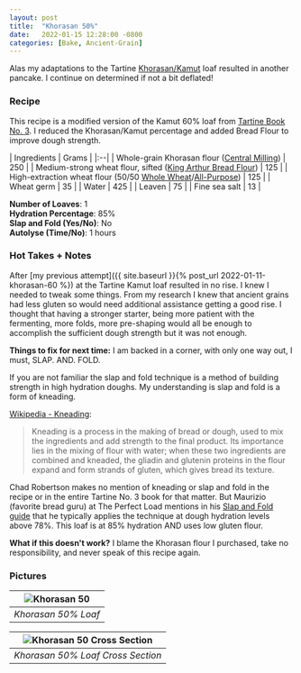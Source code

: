 ```yaml
---
layout: post
title:  "Khorasan 50%"
date:   2022-01-15 12:28:00 -0800
categories: [Bake, Ancient-Grain]
---
```


Alas my adaptations to the Tartine [Khorasan/Kamut](https://en.wikipedia.org/wiki/Khorasan_wheat) loaf resulted in another pancake. I continue on determined if not a bit deflated!

### Recipe
This recipe is a modified version of the Kamut 60% loaf from [Tartine Book No. 3](https://www.amazon.com/dp/B00F8H0FKU/ref=dp-kindle-redirect?_encoding=UTF8&btkr=1).  I reduced the Khorasan/Kamut percentage and added Bread Flour to improve dough strength.

| Ingredients | Grams |
|:--| 
| Whole-grain Khorasan flour ([Central Milling](https://centralmilling.com/product/organic-whole-khorasan-flour/)) | 250 |
| Medium-strong wheat flour, sifted ([King Arthur Bread Flour](https://shop.kingarthurbaking.com/items/organic-bread-flour)) | 125 |
| High-extraction wheat flour (50/50 [Whole Wheat](https://shop.kingarthurbaking.com/items/100-organic-whole-wheat-flour)/[All-Purpose](https://shop.kingarthurbaking.com/items/organic-all-purpose-flour)) | 125 |
| Wheat germ | 35 |
| Water | 425 |
| Leaven | 75 |
| Fine sea salt | 13 |

**Number of Loaves**: 1 <br />
**Hydration Percentage**: 85% <br />
**Slap and Fold (Yes/No)**: No <br />
**Autolyse (Time/No)**: 1 hours

### Hot Takes + Notes
After [my previous attempt]({{ site.baseurl }}{% post_url 2022-01-11-khorasan-60 %}) at the Tartine Kamut loaf resulted in no rise. I knew I needed to tweak some things. From my research I knew that ancient grains had less gluten so would need additional assistance getting a good rise. I thought that having a stronger starter, being more patient with the fermenting, more folds, more pre-shaping would all be enough to accomplish the sufficient dough strength but it was not enough. 

**Things to fix for next time:**
I am backed in a corner, with only one way out, I must, SLAP. AND. FOLD. 

If you are not familiar the slap and fold technique is a method of building strength in high hydration doughs. My understanding is slap and fold is a form of kneading. 

 [Wikipedia - Kneading](https://en.wikipedia.org/wiki/Kneading):
> Kneading is a process in the making of bread or dough, used to mix the ingredients and add strength to the final product. Its importance lies in the mixing of flour with water; when these two ingredients are combined and kneaded, the gliadin and glutenin proteins in the flour expand and form strands of gluten, which gives bread its texture.

Chad Robertson makes no mention of kneading or slap and fold in the recipe or in the entire Tartine No. 3 book for that matter. But Maurizio (favorite bread guru) at The Perfect Load mentions in his [Slap and Fold guide](https://www.theperfectloaf.com/guides/slap-and-fold/) that he typically applies the technique at dough hydration levels above 78%. This loaf is at 85% hydration AND uses low gluten flour. 

**What if this doesn't work?**
I blame the Khorasan flour I purchased, take no responsibility, and never speak of this recipe again.

### Pictures

| ![Khorasan 50](https://user-images.githubusercontent.com/15069517/149818773-5c3248bc-9d5e-4365-8469-1ea75aa5b379.jpg) | 
|:--:| 
| *Khorasan 50% Loaf* |

| ![Khorasan 50 Cross Section](https://user-images.githubusercontent.com/15069517/149818765-05ebac6c-f40e-424b-88ac-4fa09e6ce2c2.jpg) | 
|:--:| 
| *Khorasan 50% Loaf Cross Section* |
